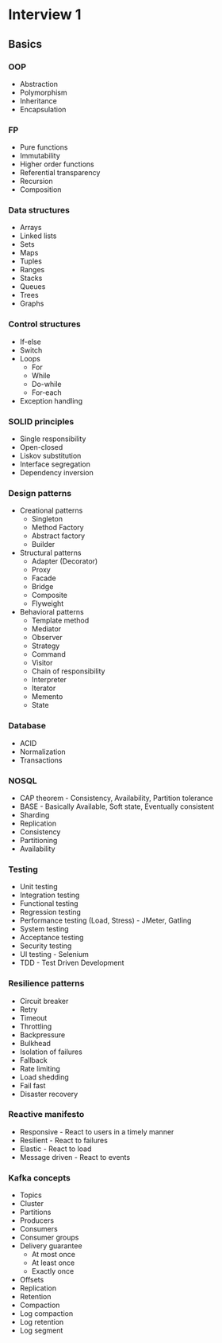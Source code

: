 # Interview 1

## Basics

### OOP

- Abstraction
- Polymorphism
- Inheritance
- Encapsulation

### FP

- Pure functions
- Immutability
- Higher order functions
- Referential transparency
- Recursion
- Composition

### Data structures

- Arrays
- Linked lists
- Sets
- Maps
- Tuples
- Ranges
- Stacks
- Queues
- Trees
- Graphs

### Control structures

- If-else
- Switch
- Loops
  - For
  - While
  - Do-while
  - For-each
- Exception handling

### SOLID principles

- Single responsibility
- Open-closed
- Liskov substitution
- Interface segregation
- Dependency inversion

### Design patterns

- Creational patterns
  - Singleton
  - Method Factory
  - Abstract factory
  - Builder
- Structural patterns
  - Adapter (Decorator)
  - Proxy
  - Facade
  - Bridge
  - Composite
  - Flyweight
- Behavioral patterns
  - Template method
  - Mediator
  - Observer
  - Strategy
  - Command
  - Visitor
  - Chain of responsibility
  - Interpreter
  - Iterator
  - Memento
  - State

### Database

- ACID
- Normalization
- Transactions

### NOSQL

- CAP theorem - Consistency, Availability, Partition tolerance
- BASE - Basically Available, Soft state, Eventually consistent
- Sharding
- Replication
- Consistency
- Partitioning
- Availability

### Testing

- Unit testing
- Integration testing
- Functional testing
- Regression testing
- Performance testing (Load, Stress) - JMeter, Gatling
- System testing
- Acceptance testing
- Security testing
- UI testing - Selenium
- TDD - Test Driven Development


### Resilience patterns

- Circuit breaker
- Retry
- Timeout
- Throttling
- Backpressure
- Bulkhead
- Isolation of failures
- Fallback
- Rate limiting
- Load shedding
- Fail fast
- Disaster recovery

### Reactive manifesto

- Responsive - React to users in a timely manner
- Resilient - React to failures
- Elastic - React to load
- Message driven - React to events

### Kafka concepts

- Topics
- Cluster
- Partitions
- Producers
- Consumers
- Consumer groups
- Delivery guarantee
  - At most once
  - At least once
  - Exactly once
- Offsets
- Replication
- Retention
- Compaction
- Log compaction
- Log retention
- Log segment
